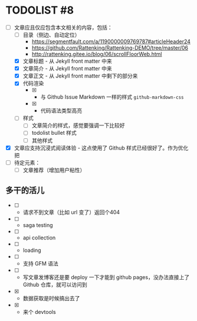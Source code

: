 # TODOLIST #8

* [ ] 文章应且仅应包含本文相关的内容，包括：
  * [ ] 目录（侧边、自动定位） 
    * https://segmentfault.com/a/1190000009769787#articleHeader24
    * https://github.com/Rattenking/Rattenking-DEMO/tree/master/06
    * http://rattenking.gitee.io/blog/06/scrollFloorWeb.html
  * [x] 文章标题 - 从 Jekyll front matter 中来
  * [x] 文章简介 - 从 Jekyll front matter 中来
  * [x] 文章正文 - 从 Jekyll front matter 中剩下的部分来
  * [x] 代码渲染 
    * [x] + 与 Github Issue Markdown 一样的样式 `github-markdown-css`
    * [x] + 代码语法类型高亮
  * [ ] 样式
    * [ ] 文章简介的样式，感觉要强调一下比较好
    * [ ] todolist bullet 样式
    * [ ] 其他样式
* [x] 文章应支持沉浸式阅读体验 - 这点使用了 Github 样式已经很好了。作为优化把
* [ ] 待定元素：
  * [ ] 文章推荐（增加用户粘性）

## 多干的活儿

* [ ] + 请求不到文章（比如 url 变了）返回个404
* [ ] + saga testing 
* [ ] + api collection
* [ ] + loading
* [ ] + 支持 GFM 语法
* [ ] + 写文章发博客还是要 deploy 一下才能到 github pages，没办法直接上了 Github 仓库，就可以访问到
* [x] + 数据获取是时候搞出去了
* [x] + 来个 devtools
